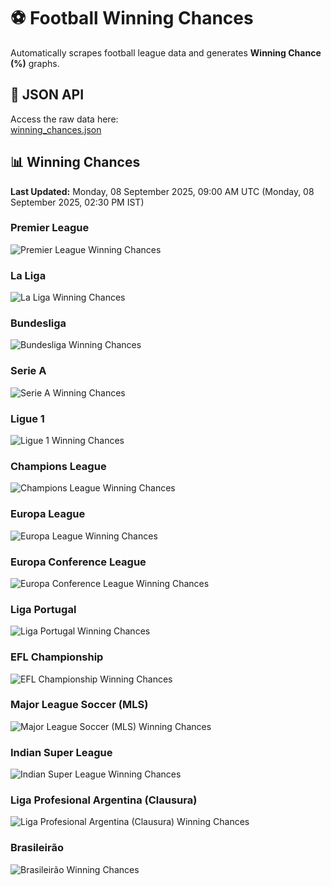 # ⚽ Football Winning Chances  

Automatically scrapes football league data and generates **Winning Chance (%)** graphs.  

## 📄 JSON API  

Access the raw data here:  
[winning_chances.json](https://raw.githubusercontent.com/akshdeepsingh7/football-stats/refs/heads/main/winning_chances.json)

## 📊 Winning Chances  

<!-- START_WINNING_CHANCES -->
**Last Updated:** Monday, 08 September 2025, 09:00 AM UTC (Monday, 08 September 2025, 02:30 PM IST)

### Premier League

![Premier League Winning Chances](images/Premier_League_winning_chances.png)

### La Liga

![La Liga Winning Chances](images/La_Liga_winning_chances.png)

### Bundesliga

![Bundesliga Winning Chances](images/Bundesliga_winning_chances.png)

### Serie A

![Serie A Winning Chances](images/Serie_A_winning_chances.png)

### Ligue 1

![Ligue 1 Winning Chances](images/Ligue_1_winning_chances.png)

### Champions League

![Champions League Winning Chances](images/Champions_League_winning_chances.png)

### Europa League

![Europa League Winning Chances](images/Europa_League_winning_chances.png)

### Europa Conference League

![Europa Conference League Winning Chances](images/Europa_Conference_League_winning_chances.png)

### Liga Portugal

![Liga Portugal Winning Chances](images/Liga_Portugal_winning_chances.png)

### EFL Championship

![EFL Championship Winning Chances](images/EFL_Championship_winning_chances.png)

### Major League Soccer (MLS)

![Major League Soccer (MLS) Winning Chances](images/Major_League_Soccer_(MLS)_winning_chances.png)

### Indian Super League

![Indian Super League Winning Chances](images/Indian_Super_League_winning_chances.png)

### Liga Profesional Argentina (Clausura)

![Liga Profesional Argentina (Clausura) Winning Chances](images/Liga_Profesional_Argentina_(Clausura)_winning_chances.png)

### Brasileirão

![Brasileirão Winning Chances](images/Brasileirão_winning_chances.png)


<!-- END_WINNING_CHANCES -->
